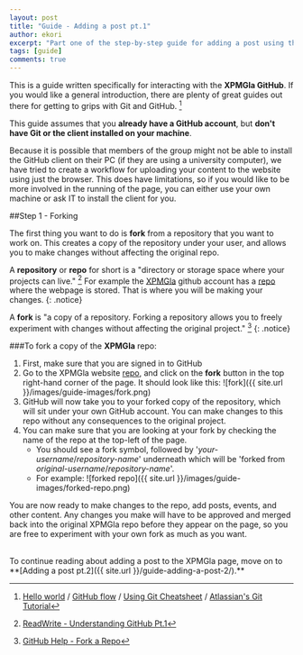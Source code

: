 ```yaml
---
layout: post
title: "Guide - Adding a post pt.1"
author: ekori
excerpt: "Part one of the step-by-step guide for adding a post using the web interface."
tags: [guide]
comments: true
---
```


This is a guide written specifically for interacting with the **XPMGla GitHub**. If you would like a general introduction, there are plenty of great guides out there for getting to grips with Git and GitHub. [^1]

This guide assumes that you **already have a GitHub account**, but **don't have Git or the client installed on your machine**.

Because it is possible that members of the group might not be able to install the GitHub client on their PC (if they are using a university computer), we have tried to create a workflow for uploading your content to the website using just the browser. This does have limitations, so if you would like to be more involved in the running of the page, you can either use your own machine or ask IT to install the client for you.


##Step 1 - Forking

The first thing you want to do is **fork** from a repository that you want to work on. This creates a copy of the repository under your user, and allows you to make changes without affecting the original repo.

A **repository** or **repo** for short is a "directory or storage space where your projects can live." [^2] For example the [XPMGla](https://github.com/xpmgla) github account has a [repo](https://github.com/xpmgla/xpmgla.github.io) where the webpage is stored. That is where you will be making your changes.
{: .notice}

A **fork** is "a copy of a repository. Forking a repository allows you to freely experiment with changes without affecting the original project." [^3]
{: .notice}

###To fork a copy of the **XPMGla** repo:

1. First, make sure that you are signed in to GitHub
2. Go to the XPMGla website [repo](https://github.com/xpmgla/xpmgla.github.io), and click on the **fork** button in the top right-hand corner of the page. It should look like this: ![fork]({{ site.url }}/images/guide-images/fork.png)
3. GitHub will now take you to your forked copy of the repository, which will sit under your own GitHub account. You can make changes to this repo without any consequences to the original project.
4. You can make sure that you are looking at your fork by checking the name of the repo at the top-left of the page.
	* You should see a fork symbol, followed by '*your-username*/*repository-name*' underneath which will be 'forked from *original-username*/*repository-name*'.
	* For example: ![forked repo]({{ site.url }}/images/guide-images/forked-repo.png)


You are now ready to make changes to the repo, add posts, events, and other content. Any changes you make will have to be approved and merged back into the original XPMGla repo before they appear on the page, so you are free to experiment with your own fork as much as you want.

<br />
To continue reading about adding a post to the XPMGla page, move on to **[Adding a post pt.2]({{ site.url }}/guide-adding-a-post-2/).**



[^1]:[Hello world](https://guides.github.com/activities/hello-world/) / [GitHub flow](https://guides.github.com/introduction/flow/) / [Using Git Cheatsheet](https://gist.github.com/hofmannsven/6814451) / [Atlassian's Git Tutorial](https://www.atlassian.com/git/tutorials)
[^2]: [ReadWrite - Understanding GitHub Pt.1](http://readwrite.com/2013/09/30/understanding-github-a-journey-for-beginners-part-1)
[^3]: [GitHub Help - Fork a Repo](https://help.github.com/articles/fork-a-repo/)
